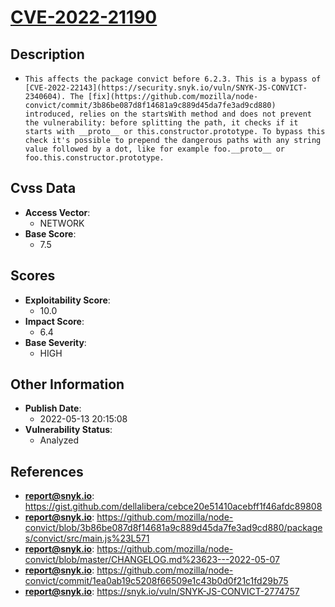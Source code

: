
# [CVE-2022-21190](https://gist.github.com/dellalibera/cebce20e51410acebff1f46afdc89808)

## Description

- `This affects the package convict before 6.2.3. This is a bypass of [CVE-2022-22143](https://security.snyk.io/vuln/SNYK-JS-CONVICT-2340604). The [fix](https://github.com/mozilla/node-convict/commit/3b86be087d8f14681a9c889d45da7fe3ad9cd880) introduced, relies on the startsWith method and does not prevent the vulnerability: before splitting the path, it checks if it starts with __proto__ or this.constructor.prototype. To bypass this check it's possible to prepend the dangerous paths with any string value followed by a dot, like for example foo.__proto__ or foo.this.constructor.prototype.`

## Cvss Data

- **Access Vector**:
  - NETWORK
- **Base Score**:
  - 7.5

## Scores

- **Exploitability Score**:
  - 10.0
- **Impact Score**:
  - 6.4
- **Base Severity**:
  - HIGH

## Other Information

- **Publish Date**:
  - 2022-05-13 20:15:08
- **Vulnerability Status**:
  - Analyzed

## References

- **report@snyk.io**: https://gist.github.com/dellalibera/cebce20e51410acebff1f46afdc89808
- **report@snyk.io**: https://github.com/mozilla/node-convict/blob/3b86be087d8f14681a9c889d45da7fe3ad9cd880/packages/convict/src/main.js%23L571
- **report@snyk.io**: https://github.com/mozilla/node-convict/blob/master/CHANGELOG.md%23623---2022-05-07
- **report@snyk.io**: https://github.com/mozilla/node-convict/commit/1ea0ab19c5208f66509e1c43b0d0f21c1fd29b75
- **report@snyk.io**: https://snyk.io/vuln/SNYK-JS-CONVICT-2774757
